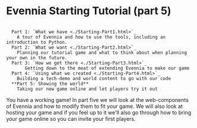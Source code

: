 # Evennia Starting Tutorial (part 5)

```sidebar:: Tutorial Parts

  Part 1: `What we have <./Starting-Part1.html>`_
    A tour of Evennia and how to use the tools, including an introduction to Python.
  Part 2: `What we want <./Starting-Part2.html>`_
    Planning our tutorial game and what to think about when planning your own in the future.
  Part 3: `How we get there <./Starting-Part3.html>`_ 
       Getting down to the meat of extending Evennia to make our game
  Part 4: `Using what we created <./Starting-Part4.html>`_
    Building a tech-demo and world content to go with our code
  **Part 5: Showing the world**
    Taking our new game online and let players try it out
```

You have a working game! In part five we will look at the web-components of Evennia and how to modify them
to fit your game. We will also look at hosting your game and if you feel up to it we'll also go through how 
to bring your game online so you can invite your first players. 

